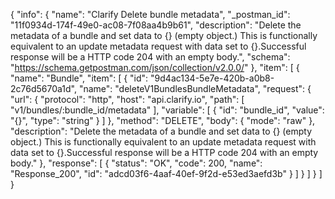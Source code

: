 {
  "info": {
    "name": "Clarify Delete bundle metadata",
    "_postman_id": "11f0934d-174f-49e0-ac08-7f08aa4b9b61",
    "description": "Delete the metadata of a bundle and set data to {} (empty object.) This is functionally equivalent to an update metadata request with data set to {}.Successful response will be a HTTP code 204 with an empty body.",
    "schema": "https://schema.getpostman.com/json/collection/v2.0.0/"
  },
  "item": [
    {
      "name": "Bundle",
      "item": [
        {
          "id": "9d4ac134-5e7e-420b-a0b8-2c76d5670a1d",
          "name": "deleteV1BundlesBundleMetadata",
          "request": {
            "url": {
              "protocol": "http",
              "host": "api.clarify.io",
              "path": [
                "v1/bundles/:bundle_id/metadata"
              ],
              "variable": [
                {
                  "id": "bundle_id",
                  "value": "{}",
                  "type": "string"
                }
              ]
            },
            "method": "DELETE",
            "body": {
              "mode": "raw"
            },
            "description": "Delete the metadata of a bundle and set data to {} (empty object.) This is functionally equivalent to an update metadata request with data set to {}.Successful response will be a HTTP code 204 with an empty body."
          },
          "response": [
            {
              "status": "OK",
              "code": 200,
              "name": "Response_200",
              "id": "adcd03f6-4aaf-40ef-9f2d-e53ed3aefd3b"
            }
          ]
        }
      ]
    }
  ]
}